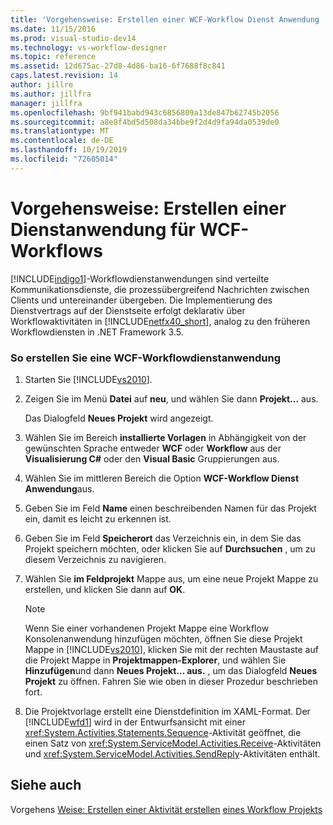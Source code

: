 ```yaml
---
title: 'Vorgehensweise: Erstellen einer WCF-Workflow Dienst Anwendung | Microsoft-Dokumentation'
ms.date: 11/15/2016
ms.prod: visual-studio-dev14
ms.technology: vs-workflow-designer
ms.topic: reference
ms.assetid: 12d675ac-27d8-4d86-ba16-6f7688f8c841
caps.latest.revision: 14
author: jillre
ms.author: jillfra
manager: jillfra
ms.openlocfilehash: 9bf941babd943c6856809a13de847b62745b2056
ms.sourcegitcommit: a8e8f4bd5d508da34bbe9f2d4d9fa94da0539de0
ms.translationtype: MT
ms.contentlocale: de-DE
ms.lasthandoff: 10/19/2019
ms.locfileid: "72605014"
---
```

# <a name="how-to-create-a-wcf-workflow-service-application"></a>Vorgehensweise: Erstellen einer Dienstanwendung für WCF-Workflows
[!INCLUDE[indigo1](../includes/indigo1-md.md)]-Workflowdienstanwendungen sind verteilte Kommunikationsdienste, die prozessübergreifend Nachrichten zwischen Clients und untereinander übergeben. Die Implementierung des Dienstvertrags auf der Dienstseite erfolgt deklarativ über Workflowaktivitäten in [!INCLUDE[netfx40_short](../includes/netfx40-short-md.md)], analog zu den früheren Workflowdiensten in .NET Framework 3.5.

### <a name="to-create-a-wcf-workflow-service-application"></a>So erstellen Sie eine WCF-Workflowdienstanwendung

1. Starten Sie [!INCLUDE[vs2010](../includes/vs2010-md.md)].

2. Zeigen Sie im Menü **Datei** auf **neu**, und wählen Sie dann **Projekt...** aus.

     Das Dialogfeld **Neues Projekt** wird angezeigt.

3. Wählen Sie im Bereich **installierte Vorlagen** in Abhängigkeit von der gewünschten Sprache entweder **WCF** oder **Workflow** aus der **Visualisierung C#**  oder den **Visual Basic** Gruppierungen aus.

4. Wählen Sie im mittleren Bereich die Option **WCF-Workflow Dienst Anwendung**aus.

5. Geben Sie im Feld **Name** einen beschreibenden Namen für das Projekt ein, damit es leicht zu erkennen ist.

6. Geben Sie im Feld **Speicherort** das Verzeichnis ein, in dem Sie das Projekt speichern möchten, oder klicken Sie auf **Durchsuchen** , um zu diesem Verzeichnis zu navigieren.

7. Wählen Sie **im Feldprojekt** Mappe aus, um eine neue Projekt Mappe zu erstellen, und klicken Sie dann auf **OK**.

    > [!NOTE]
    > Wenn Sie einer vorhandenen Projekt Mappe eine Workflow Konsolenanwendung hinzufügen möchten, öffnen Sie diese Projekt Mappe in [!INCLUDE[vs2010](../includes/vs2010-md.md)], klicken Sie mit der rechten Maustaste auf die Projekt Mappe in **Projektmappen-Explorer**, und wählen Sie **Hinzufügen**und dann **Neues Projekt... aus.** , um das Dialogfeld **Neues Projekt** zu öffnen. Fahren Sie wie oben in dieser Prozedur beschrieben fort.

8. Die Projektvorlage erstellt eine Dienstdefinition im XAML-Format. Der [!INCLUDE[wfd1](../includes/wfd1-md.md)] wird in der Entwurfsansicht mit einer <xref:System.Activities.Statements.Sequence>-Aktivität geöffnet, die einen Satz von <xref:System.ServiceModel.Activities.Receive>-Aktivitäten und <xref:System.ServiceModel.Activities.SendReply>-Aktivitäten enthält.

## <a name="see-also"></a>Siehe auch
 Vorgehens [Weise: Erstellen einer Aktivität erstellen](https://msdn.microsoft.com/library/c09b1e99-21b5-4d96-9c04-ec31db3f4436) [eines Workflow Projekts](../workflow-designer/creating-a-workflow-project.md)